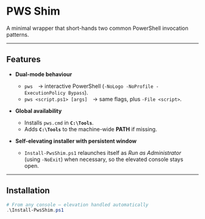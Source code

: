 # PWS Shim

A minimal wrapper that short-hands two common PowerShell invocation patterns.

---

## Features

* **Dual-mode behaviour**
  * `pws` → interactive PowerShell (`-NoLogo -NoProfile -ExecutionPolicy Bypass`).
  * `pws <script.ps1> [args]` → same flags, plus `-File <script>`.

* **Global availability**
  * Installs `pws.cmd` in **`C:\Tools`**.
  * Adds **`C:\Tools`** to the machine-wide **PATH** if missing.

* **Self-elevating installer with persistent window**
  * `Install-PwsShim.ps1` relaunches itself as *Run as Administrator*  
    (using `-NoExit`) when necessary, so the elevated console stays open.

---

## Installation

```powershell
# From any console – elevation handled automatically
.\Install-PwsShim.ps1
